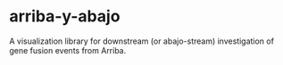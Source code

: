 # arriba-y-abajo
A visualization library for downstream (or abajo-stream) investigation of gene fusion events from Arriba.
